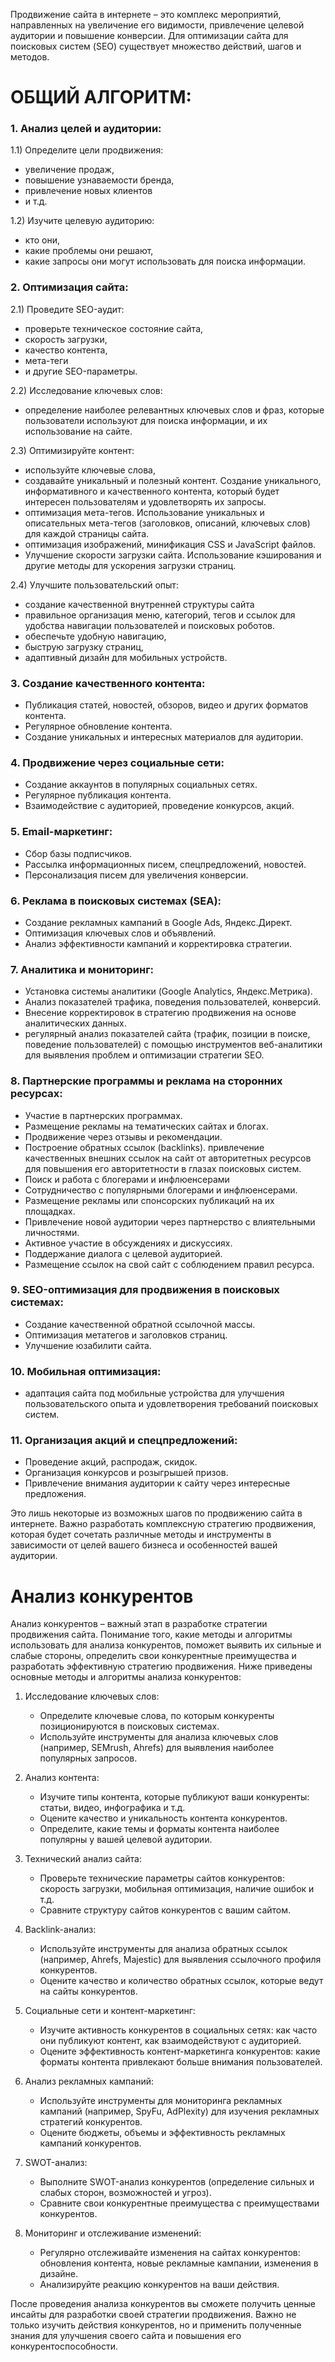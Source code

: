 Продвижение сайта в интернете – это комплекс мероприятий, направленных на увеличение его видимости, привлечение целевой аудитории и повышение конверсии. Для оптимизации сайта для поисковых систем (SEO) существует множество действий, шагов и методов.

 # ОБЩИЙ АЛГОРИТМ:
 ### 1. Анализ целей и аудитории:
 
1.1) Определите цели продвижения: 
- увеличение продаж, 
- повышение узнаваемости бренда, 
- привлечение новых клиентов 
- и т.д.

1.2) Изучите целевую аудиторию: 
- кто они, 
- какие проблемы они решают, 
- какие запросы они могут использовать для поиска информации.


### 2. Оптимизация сайта:

2.1) Проведите SEO-аудит: 
- проверьте техническое состояние сайта, 
- скорость загрузки, 
- качество контента, 
- мета-теги 
- и другие SEO-параметры.

2.2) Исследование ключевых слов: 
- определение наиболее релевантных ключевых слов и фраз, которые пользователи используют для поиска информации, и их использование на сайте.

2.3) Оптимизируйте контент: 
- используйте ключевые слова, 
- создавайте уникальный и полезный контент. Cоздание уникального, информативного и качественного контента, который будет интересен пользователям и удовлетворять их запросы.
- оптимизация мета-тегов. Использование уникальных и описательных мета-тегов (заголовков, описаний, ключевых слов) для каждой страницы сайта.
- оптимизация изображений, минификация CSS и JavaScript файлов.
- Улучшение скорости загрузки сайта. Использование кэширования и другие методы для ускорения загрузки страниц.

2.4) Улучшите пользовательский опыт: 
- создание качественной внутренней структуры сайта
- правильное организация меню, категорий, тегов и ссылок для удобства навигации пользователей и поисковых роботов.
- обеспечьте удобную навигацию, 
- быструю загрузку страниц, 
- адаптивный дизайн для мобильных устройств.


### 3. Создание качественного контента:

- Публикация статей, новостей, обзоров, видео и других форматов контента.
- Регулярное обновление контента.
- Создание уникальных и интересных материалов для аудитории.


### 4. Продвижение через социальные сети:

- Создание аккаунтов в популярных социальных сетях.
- Регулярное публикация контента.
- Взаимодействие с аудиторией, проведение конкурсов, акций.


### 5. Email-маркетинг:

- Сбор базы подписчиков.
- Рассылка информационных писем, спецпредложений, новостей.
- Персонализация писем для увеличения конверсии.


### 6. Реклама в поисковых системах (SEA):

- Создание рекламных кампаний в Google Ads, Яндекс.Директ.
- Оптимизация ключевых слов и объявлений.
- Анализ эффективности кампаний и корректировка стратегии.


### 7. Аналитика и мониторинг:

- Установка системы аналитики (Google Analytics, Яндекс.Метрика).
- Анализ показателей трафика, поведения пользователей, конверсий.
- Внесение корректировок в стратегию продвижения на основе аналитических данных.
- регулярный анализ показателей сайта (трафик, позиции в поиске, поведение пользователей) с помощью инструментов веб-аналитики для выявления проблем и оптимизации стратегии SEO.


### 8. Партнерские программы и реклама на сторонних ресурсах:

- Участие в партнерских программах.
- Размещение рекламы на тематических сайтах и блогах.
- Продвижение через отзывы и рекомендации.
- Построение обратных ссылок (backlinks). привлечение качественных внешних ссылок на сайт от авторитетных ресурсов для повышения его авторитетности в глазах поисковых систем.
- Поиск и работа с блогерами и инфлюенсерами
- Сотрудничество с популярными блогерами и инфлюенсерами.
- Размещение рекламы или спонсорских публикаций на их площадках.
- Привлечение новой аудитории через партнерство с влиятельными личностями.
- Активное участие в обсуждениях и дискуссиях.
- Поддержание диалога с целевой аудиторией.
- Размещение ссылок на свой сайт с соблюдением правил ресурса.

### 9. SEO-оптимизация для продвижения в поисковых системах:

- Создание качественной обратной ссылочной массы.
- Оптимизация метатегов и заголовков страниц.
- Улучшение юзабилити сайта.


### 10. Мобильная оптимизация: 

- адаптация сайта под мобильные устройства для улучшения пользовательского опыта и удовлетворения требований поисковых систем.


### 11. Организация акций и спецпредложений:

- Проведение акций, распродаж, скидок.
- Организация конкурсов и розыгрышей призов.
- Привлечение внимания аудитории к сайту через интересные предложения.


Это лишь некоторые из возможных шагов по продвижению сайта в интернете. Важно разработать комплексную стратегию продвижения, которая будет сочетать различные методы и инструменты в зависимости от целей вашего бизнеса и особенностей вашей аудитории.



# Анализ конкурентов
Анализ конкурентов – важный этап в разработке стратегии продвижения сайта. Понимание того, какие методы и алгоритмы использовать для анализа конкурентов, поможет выявить их сильные и слабые стороны, определить свои конкурентные преимущества и разработать эффективную стратегию продвижения. Ниже приведены основные методы и алгоритмы анализа конкурентов:

1. Исследование ключевых слов:
   - Определите ключевые слова, по  которым конкуренты позиционируются в поисковых системах.
   - Используйте инструменты для анализа ключевых слов (например, SEMrush, Ahrefs) для выявления наиболее популярных запросов.

2. Анализ контента:
   - Изучите типы контента, которые публикуют ваши конкуренты: статьи, видео, инфографика и т.д.
   - Оцените качество и уникальность контента конкурентов.
   - Определите, какие темы и форматы контента наиболее популярны у вашей целевой аудитории.

3. Технический анализ сайта:
   - Проверьте технические параметры сайтов конкурентов: скорость загрузки, мобильная оптимизация, наличие ошибок и т.д.
   - Сравните структуру сайтов конкурентов с вашим сайтом.

4. Backlink-анализ:
   - Используйте инструменты для анализа обратных ссылок (например, Ahrefs, Majestic) для выявления ссылочного профиля конкурентов.
   - Оцените качество и количество обратных ссылок, которые ведут на сайты конкурентов.

5. Социальные сети и контент-маркетинг:
   - Изучите активность конкурентов в социальных сетях: как часто они публикуют контент, как взаимодействуют с аудиторией.
   - Оцените эффективность контент-маркетинга конкурентов: какие форматы контента привлекают больше внимания пользователей.

6. Анализ рекламных кампаний:
   - Используйте инструменты для мониторинга рекламных кампаний (например, SpyFu, AdPlexity) для изучения рекламных стратегий конкурентов.
   - Оцените бюджеты, объемы и эффективность рекламных кампаний конкурентов.

7. SWOT-анализ:
   - Выполните SWOT-анализ конкурентов (определение сильных и слабых сторон, возможностей и угроз).
   - Сравните свои конкурентные преимущества с преимуществами конкурентов.

8. Мониторинг и отслеживание изменений:
   - Регулярно отслеживайте изменения на сайтах конкурентов: обновления контента, новые рекламные кампании, изменения в дизайне.
   - Анализируйте реакцию конкурентов на ваши действия.

После проведения анализа конкурентов вы сможете получить ценные инсайты для разработки своей стратегии продвижения. Важно не только изучить действия конкурентов, но и применить полученные знания для улучшения своего сайта и повышения его конкурентоспособности.





